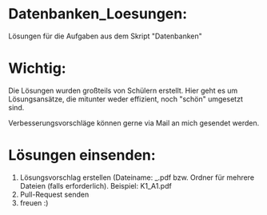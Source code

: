 # Datenbanken_Loesungen:

Lösungen für die Aufgaben aus dem Skript "Datenbanken"

# Wichtig:

Die Lösungen wurden großteils von Schülern erstellt. Hier geht es um Lösungsansätze, die mitunter weder effizient, noch "schön" umgesetzt sind.

Verbesserungsvorschläge können gerne via Mail an mich gesendet werden.

# Lösungen einsenden:

1. Lösungsvorschlag erstellen (Dateiname: <Kapitel>_<Aufgabe>.pdf bzw. Ordner für mehrere Dateien (falls erforderlich). Beispiel:
   K1_A1.pdf
2. Pull-Request senden
3. freuen :)
